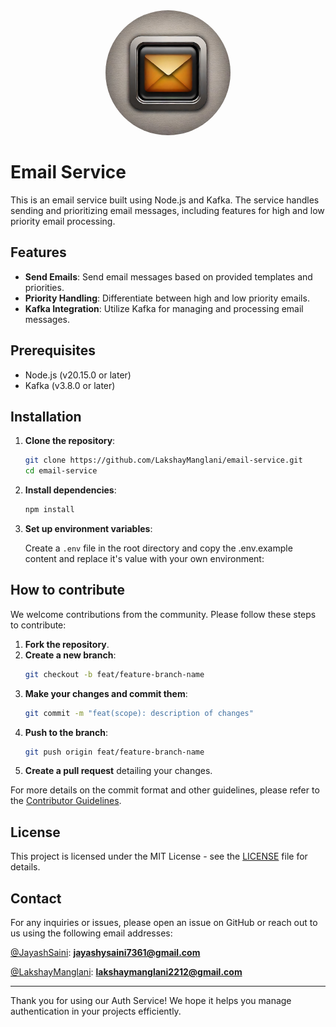 <div align="center">
    <img src="./public/images/email-service.png"
    width="200" style="clip-path: circle(50% at 50% 50%);
">
</div>

# Email Service

This is an email service built using Node.js and Kafka. The service handles sending and prioritizing email messages, including features for high and low priority email processing.

## Features

- **Send Emails**: Send email messages based on provided templates and priorities.
- **Priority Handling**: Differentiate between high and low priority emails.
- **Kafka Integration**: Utilize Kafka for managing and processing email messages.

## Prerequisites

- Node.js (v20.15.0 or later)
- Kafka (v3.8.0 or later)

## Installation

1. **Clone the repository**:

   ```bash
   git clone https://github.com/LakshayManglani/email-service.git
   cd email-service
   ```

2. **Install dependencies**:

   ```bash
   npm install
   ```

3. **Set up environment variables**:

   Create a `.env` file in the root directory and copy the .env.example content and replace it's value with your own environment:

## How to contribute

We welcome contributions from the community. Please follow these steps to contribute:

1. **Fork the repository**.
2. **Create a new branch**:
   ```bash
   git checkout -b feat/feature-branch-name
   ```
3. **Make your changes and commit them**:
   ```bash
   git commit -m "feat(scope): description of changes"
   ```
4. **Push to the branch**:
   ```bash
   git push origin feat/feature-branch-name
   ```
5. **Create a pull request** detailing your changes.

For more details on the commit format and other guidelines, please refer to the [Contributor Guidelines](./CONTRIBUTING.md).

## License

This project is licensed under the MIT License - see the [LICENSE](LICENSE) file for details.

## Contact

For any inquiries or issues, please open an issue on GitHub or reach out to us using the following email addresses:

[@JayashSaini](https://github.com/JayashSaini/):
**[jayashysaini7361@gmail.com](mailto:jayashysaini7361@gmail.com)**

[@LakshayManglani](https://github.com/LakshayManglani):
**[lakshaymanglani2212@gmail.com](mailto:lakshaymanglani2212@gmail.com)**

---

Thank you for using our Auth Service! We hope it helps you manage authentication in your projects efficiently.